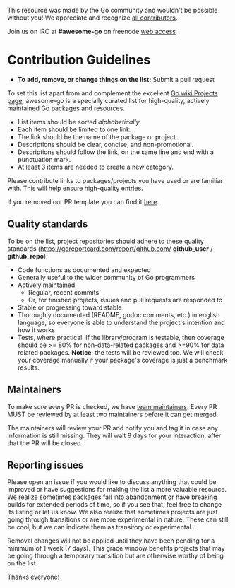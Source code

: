 This resource was made by the Go community and wouldn't be possible without you! We appreciate and recognize [all contributors](https://github.com/avelino/awesome-go/graphs/contributors).

Join us on IRC at **#awesome-go** on freenode [web access](http://webchat.freenode.net/?channels=awesome-go)


# Contribution Guidelines

- **To add, remove, or change things on the list:** Submit a pull request

To set this list apart from and complement the excellent [Go wiki Projects page](https://golang.org/wiki/Projects), awesome-go is a specially curated list for high-quality, actively maintained Go packages and resources.

- List items should be sorted *alphabetically*.
- Each item should be limited to one link.
- The link should be the name of the package or project.
- Descriptions should be clear, concise, and non-promotional.
- Descriptions should follow the link, on the same line and end with a punctuation mark.
- At least 3 items are needed to create a new category.

Please contribute links to packages/projects you have used or are familiar with. This will help ensure high-quality entries.

If you removed our PR template you can find it [here](https://github.com/avelino/awesome-go/blob/master/.github/PULL_REQUEST_TEMPLATE.md).


## Quality standards

To be on the list, project repositories should adhere to these quality standards (https://goreportcard.com/report/github.com/ **github_user** / **github_repo**):

- Code functions as documented and expected
- Generally useful to the wider community of Go programmers
- Actively maintained
  - Regular, recent commits
  - Or, for finished projects, issues and pull requests are responded to
- Stable or progressing toward stable
- Thoroughly documented (README, godoc comments, etc.) in english language, so everyone is able to understand the project's intention and how it works
- Tests, where practical. If the library/program is testable, then coverage should be >= 80% for non-data-related packages and >=90% for data related packages. **Notice**: the tests will be reviewed too. We will check your coverage manually if your package's coverage is just a benchmark results.


## Maintainers

To make sure every PR is checked, we have [team maintainers](MAINTAINERS). Every PR MUST be reviewed by at least two maintainers before it can get merged.

The maintainers will review your PR and notify you and tag it in case any
information is still missing. They will wait 8 days for your interaction, after
that the PR will be closed.


## Reporting issues

Please open an issue if you would like to discuss anything that could be improved or have suggestions for making the list a more valuable resource. We realize sometimes packages fall into abandonment or have breaking builds for extended periods of time, so if you see that, feel free to change its listing or let us know. We also realize that sometimes projects are just going through transitions or are more experimental in nature. These can still be cool, but we can indicate them as transitory or experimental.

Removal changes will not be applied until they have been pending for a minimum of 1 week (7 days). This grace window benefits projects that may be going through a temporary transition but are otherwise worthy of being on the list.

Thanks everyone!
